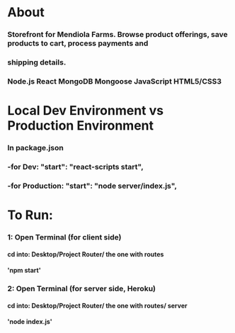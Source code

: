 # About
### Storefront for Mendiola Farms. Browse product offerings, save products to cart, process payments and 
### shipping details.

### Node.js React MongoDB Mongoose JavaScript HTML5/CSS3

# Local Dev Environment vs Production Environment 
###     In package.json
###         -for Dev: "start": "react-scripts start",
###         -for Production: "start": "node server/index.js",


# To Run:
###  1:   Open Terminal (for client side)
####           cd into: Desktop/Project Router/ the one with routes
####             'npm start' 

###  2:   Open Terminal (for server side, Heroku)
####           cd into: Desktop/Project Router/ the one with routes/ server
####              'node index.js' 